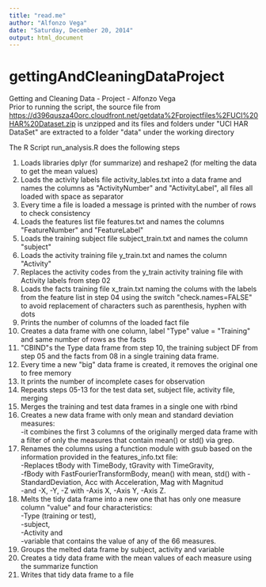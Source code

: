 ```yaml
---
title: "read.me"
author: "Alfonzo Vega"
date: "Saturday, December 20, 2014"
output: html_document
---
```


gettingAndCleaningDataProject
=============================

Getting and Cleaning Data - Project - Alfonzo Vega  
Prior to running the script, the source file from  
https://d396qusza40orc.cloudfront.net/getdata%2Fprojectfiles%2FUCI%20HAR%20Dataset.zip
is unzipped and its files and folders under "UCI HAR DataSet" are extracted to a folder "data" under the working directory

The R Script run_analysis.R does the following steps  
1. Loads libraries dplyr (for summarize) and reshape2 (for melting the data to get the mean values)  
2. Loads the activity labels file activity_lables.txt into a data frame and names the columns as "ActivityNumber" and "ActivityLabel", all files all loaded with space as separator  
3. Every time a file is loaded a message is printed with the number of rows to check consistency  
4. Loads the features list file features.txt and names the columns "FeatureNumber" and "FeatureLabel"  
5. Loads the training subject file subject_train.txt and names the column "subject"
6. Loads the activity training file y_train.txt and names the column "Activity"  
7. Replaces the activity codes from the y_train activity training file with Activity labels from step 02  
8. Loads the facts training file x_train.txt naming the colums with the labels from the feature list in step 04 using the switch "check.names=FALSE" to avoid replacement of characters such as parenthesis, hyphen with dots   
9. Prints the number of columns of the loaded fact file  
10. Creates a data frame with one column, label "Type" value = "Training" and same number of rows as the facts  
11. "CBIND"s the Type data frame from step 10, the training subject DF from step 05 and the facts from 08 in a single training data frame.  
12. Every time a new "big" data frame is created, it removes the original one to free memory  
13. It prints the number of incomplete cases for observation   
14. Repeats steps 05-13 for the test data set, subject file, activity file, merging  
15. Merges the training and test data frames in a single one with rbind  
16. Creates a new data frame with only mean and standard deviation measures:   
-it combines the first 3 columns of the originally merged data frame with a filter of only the measures that contain mean() or std() via grep.  
17. Renames the columns using a function module with gsub based on the information provided in the features_info.txt file:  
-Replaces tBody with TimeBody, tGravity with TimeGravity,   
-fBody with FastFourierTransformBody, mean() with mean, std() with   -StandardDeviation, Acc with Acceleration, Mag with Magnitud   
-and -X, -Y, -Z with -Axis X, -Axis Y, -Axis Z.  
18. Melts the tidy data frame into a new one that has only  one measure column "value" and four characteristics:   
-Type (training or test),   
-subject,   
-Activity and   
-variable that contains the value of any of the 66 measures.  
19. Groups the melted data frame by subject, activity and variable  
20. Creates a tidy data frame with the mean values of each measure  using the summarize function  
21. Writes that tidy data frame to a file  